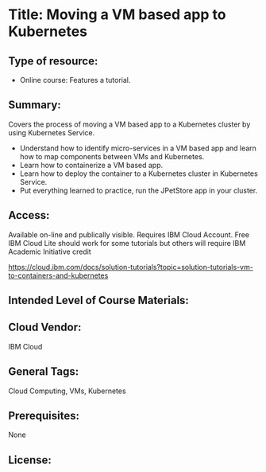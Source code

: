 # Title:   Moving a VM based app to Kubernetes

## Type of resource:
* Online course: 
Features a tutorial.


## Summary: 
 Covers the process of moving a VM based app to a Kubernetes cluster by using Kubernetes Service.
 
* Understand how to identify micro-services in a VM based app and learn how to map components between VMs and Kubernetes.
* Learn how to containerize a VM based app.
* Learn how to deploy the container to a Kubernetes cluster in Kubernetes Service.
* Put everything learned to practice, run the JPetStore app in your cluster.

 
## Access: 

Available on-line and publically visible.
Requires IBM Cloud Account. 
Free IBM Cloud Lite should work for some tutorials but others will require IBM Academic Initiative credit
   
  https://cloud.ibm.com/docs/solution-tutorials?topic=solution-tutorials-vm-to-containers-and-kubernetes

## Intended Level of Course Materials: 
   

##  Cloud Vendor: 
   IBM Cloud

## General Tags: 
   Cloud Computing, VMs, Kubernetes

## Prerequisites: 
   None

## License: 